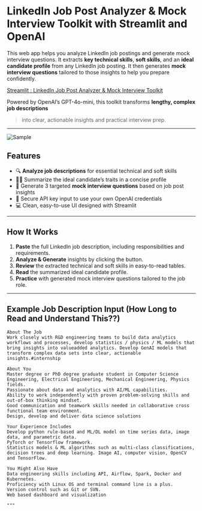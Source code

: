 # LinkedIn Job Post Analyzer & Mock Interview Toolkit with Streamlit and OpenAI

This web app helps you analyze LinkedIn job postings and generate mock interview questions. It extracts **key technical skills**, **soft skills**, and an **ideal candidate profile** from any LinkedIn job posting. It then generates **mock interview questions** tailored to those insights to help you prepare confidently.
 
 [Streamlit : LinkedIn Job Post Analyzer & Mock Interview Toolkit](https://pa4-6542118426-sorawit.streamlit.app/)

Powered by OpenAI’s GPT-4o-mini, this toolkit transforms **lengthy, complex job descriptions** 
> into clear, actionable insights and practical interview prep.

---
![Sample](https://raw.githubusercontent.com/joesrwt/streamlit-openai/main/jobdesc_analyzer_sample.gif) 

## Features

- 🔍 **Analyze job descriptions** for essential technical and soft skills  
- 🧑‍💼 Summarize the ideal candidate’s traits in a concise profile  
- 🎯 Generate 3 targeted **mock interview questions** based on job post insights  
- 🔐 Secure API key input to use your own OpenAI credentials  
- 💻 Clean, easy-to-use UI designed with Streamlit

---

## How It Works

1. **Paste** the full LinkedIn job description, including responsibilities and requirements.  
2. **Analyze & Generate** insights by clicking the button.  
3. **Review** the extracted technical and soft skills in easy-to-read tables.  
4. **Read** the summarized ideal candidate profile.  
5. **Practice** with generated mock interview questions tailored to the job role.

---

## Example Job Description Input (How Long to Read and Understand This??)

```plaintext
About The Job
Work closely with R&D engineering teams to build data analytics workflows and processes, develop statistics / physics / ML models that bring insights into valueadded analytics. Develop GenAI models that transform complex data sets into clear, actionable insights.#internship

About You
Master degree or PhD degree graduate student in Computer Science Engineering, Electrical Engineering, Mechanical Engineering, Physics fields.
Passionate about data and analytics with AI/ML capabilities.
Ability to work independently with proven problem-solving skills and out-of-box thinking mindset.
Good communication and teamwork skills needed in collaborative cross functional team environment.
Design, develop and deliver data science solutions

Your Experience Includes
Develop python rule-based and ML/DL model on time series data, image data, and parametric data.
PyTorch or Tensorflow framework.
Statistics models & ML algorithms such as multi-class classifications, decision trees and deep learning. Image AI, computer vision, OpenCV and TensorFlow.

You Might Also Have
Data engineering skills including API, Airflow, Spark, Docker and Kubernetes.
Proficiency with Linux OS and terminal command line is a plus.
Version control such as Git or SVN.
Web based dashboard and visualization

"""
